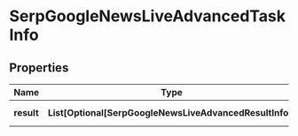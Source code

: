 # SerpGoogleNewsLiveAdvancedTaskInfo


## Properties

| Name | Type | Description | Notes |
|------------ | ------------- | ------------- | -------------|
**result** | **List[Optional[SerpGoogleNewsLiveAdvancedResultInfo]]** | array of results |[optional]|